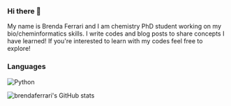### Hi there 👋

My name is Brenda Ferrari and I am chemistry PhD student working on my bio/cheminformatics skills. I write codes and blog posts to share concepts I have learned! If you're interested to learn with my codes feel free to explore!


### Languages
<p align="center">

![Python](https://img.shields.io/badge/python-%2314354C.svg?style=for-the-badge&logo=python&logoColor=white)
</p>

<p align="center">

![brendaferrari's GitHub stats](https://github-readme-stats.vercel.app/api?username=brendaferrari&show_icons=true&theme=jolly)
</p>